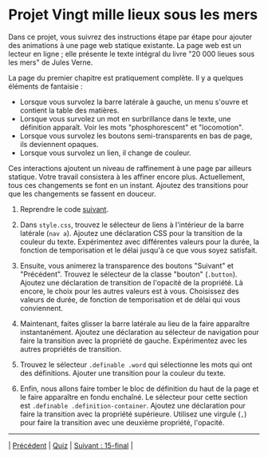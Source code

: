 # Projet Vingt mille lieux sous les mers

Dans ce projet, vous suivrez des instructions étape par étape pour ajouter des animations à une page web statique existante. La page web est un lecteur en ligne ; elle présente le texte intégral du livre "20 000 lieues sous les mers" de Jules Verne.


La page du premier chapitre est pratiquement complète. Il y a quelques éléments de fantaisie :

- Lorsque vous survolez la barre latérale à gauche, un menu s'ouvre et contient la table des matières.
- Lorsque vous survolez un mot en surbrillance dans le texte, une définition apparaît. Voir les mots "phosphorescent" et "locomotion".
- Lorsque vous survolez les boutons semi-transparents en bas de page, ils deviennent opaques.
- Lorsque vous survolez un lien, il change de couleur.

Ces interactions ajoutent un niveau de raffinement à une page par ailleurs statique. 
Votre travail consistera à les affiner encore plus. 
Actuellement, tous ces changements se font en un instant.
Ajoutez des transitions pour que les changements se fassent en douceur.

1. Reprendre le code [suivant](/exercices-versions/v0-14-1).

2. Dans `style.css`, trouvez le sélecteur de liens à l'intérieur de la barre latérale (`nav a`). Ajoutez une déclaration CSS pour la transition de la couleur du texte. Expérimentez avec différentes valeurs pour la durée, la fonction de temporisation et le délai jusqu'à ce que vous soyez satisfait.

3. Ensuite, vous animerez la transparence des boutons "Suivant" et "Précédent".
   Trouvez le sélecteur de la classe "bouton" (`.button`). Ajoutez une déclaration de transition de l'opacité de la propriété. Là encore, le choix pour les autres valeurs est à vous. Choisissez des valeurs de durée, de fonction de temporisation et de délai qui vous conviennent.

4. Maintenant, faites glisser la barre latérale au lieu de la faire apparaître instantanément. Ajoutez une déclaration au sélecteur de navigation pour faire la transition avec la propriété de gauche. Expérimentez avec les autres propriétés de transition.

5. Trouvez le sélecteur `.definable .word` qui sélectionne les mots qui ont des définitions. Ajouter une transition pour la couleur du texte.

6. Enfin, nous allons faire tomber le bloc de définition du haut de la page et le faire apparaître en fondu enchaîné. Le sélecteur pour cette section est `.definable .definition-container`. Ajoutez une déclaration pour faire la transition avec la propriété supérieure. Utilisez une virgule (`,`) pour faire la transition avec une deuxième propriété, l'opacité.

___

| [Précédent](./5-combinaisons.md)       | [Quiz](https://moodle.ucly.fr/20-21/mod/quiz/view.php?id=32993)      |     [Suivant : 15-final](../../15-final/1-mise-en-place-git.md)     |
